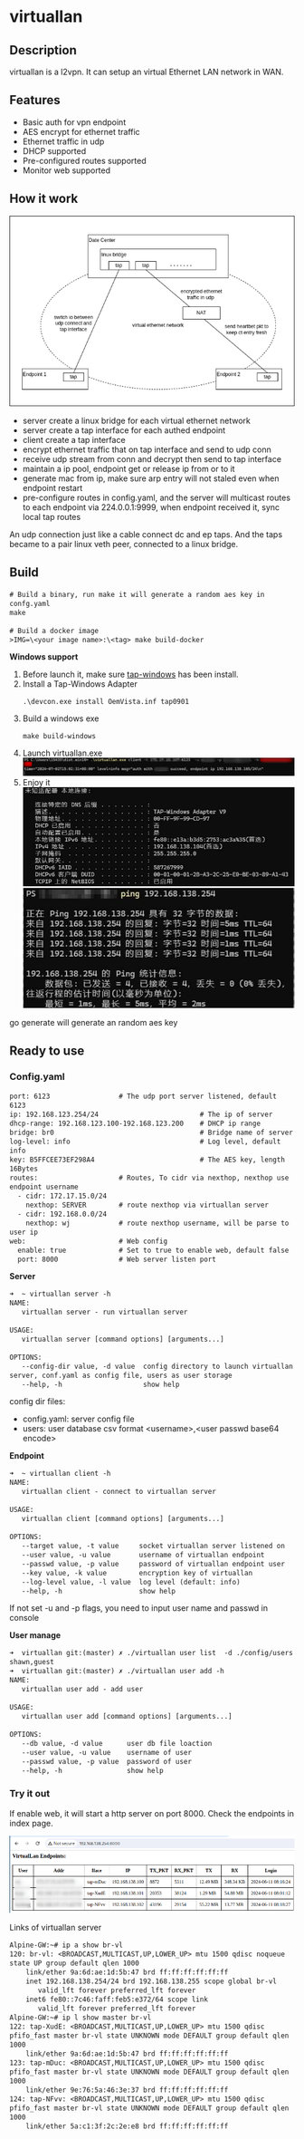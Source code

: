 # virtuallan
## Description
virtuallan is a l2vpn. It can setup an virtual Ethernet LAN network in WAN.

## Features
* Basic auth for vpn endpoint
* AES encrypt for ethernet traffic
* Ethernet traffic in udp
* DHCP supported
* Pre-configured routes supported
* Monitor web supported

## How it work
![architecture](./docs/statics/architecture.png)
* server create a linux bridge for each virtual ethernet network
* server create a tap interface for each authed endpoint
* client create a tap interface
* encrypt ethernet traffic that on tap interface and send to udp conn
* receive udp stream from conn and decrypt then send to tap interface
* maintain a ip pool, endpoint get or release ip from or to it
* generate mac from ip, make sure arp entry will not staled even when endpoint restart
* pre-configure routes in config.yaml, and the server will multicast
  routes to each endpoint via 224.0.0.1:9999, when endpoint received
  it, sync local tap routes

An udp connection just like a cable connect dc and ep taps. And the taps became to a pair linux veth peer, connected to a linux bridge.

## Build

```
# Build a binary, run make it will generate a random aes key in confg.yaml
make

# Build a docker image
>IMG=\<your image name>:\<tag> make build-docker
```

**Windows support**

1. Before launch it, make sure [tap-windows](https://github.com/OpenVPN/tap-windows6) has been install.
2. Install a Tap-Windows Adapter
   ```
   .\devcon.exe install OemVista.inf tap0901
   ```
3. Build a windows exe
   ```
   make build-windows
   ```
4. Launch virtuallan.exe
   ![](./docs/statics/login.png)
5. Enjoy it
   ![](./docs/statics/ip.png)
   ![](./docs/statics/ping.png)

go generate will generate an random aes key

## Ready to use

### Config.yaml

```
port: 6123                 # The udp port server listened, default 6123
ip: 192.168.123.254/24                         # The ip of server
dhcp-range: 192.168.123.100-192.168.123.200    # DHCP ip range
bridge: br0                                    # Bridge name of server
log-level: info                                # Log level, default info
key: B5FFCEE73EF298A4                          # The AES key, length 16Bytes
routes:                    # Routes, To cidr via nexthop, nexthop use endpoint username
  - cidr: 172.17.15.0/24
    nexthop: SERVER        # route nexthop via virtuallan server
  - cidr: 192.168.0.0/24
    nexthop: wj            # route nexthop username, will be parse to user ip
web:                       # Web config
  enable: true             # Set to true to enable web, default false
  port: 8000               # Web server listen port
```

**Server**
```
➜  ~ virtuallan server -h
NAME:
   virtuallan server - run virtuallan server

USAGE:
   virtuallan server [command options] [arguments...]

OPTIONS:
   --config-dir value, -d value  config directory to launch virtuallan server, conf.yaml as config file, users as user storage
   --help, -h                    show help
```

config dir files:
* config.yaml: server config file
* users: user database csv format \<username>,\<user passwd base64 encode>

**Endpoint**
```
➜  ~ virtuallan client -h
NAME:
   virtuallan client - connect to virtuallan server

USAGE:
   virtuallan client [command options] [arguments...]

OPTIONS:
   --target value, -t value     socket virtuallan server listened on
   --user value, -u value       username of virtuallan endpoint
   --passwd value, -p value     password of virtuallan endpoint user
   --key value, -k value        encryption key of virtuallan
   --log-level value, -l value  log level (default: info)
   --help, -h                   show help
```

If not set -u and -p flags, you need to input user name and passwd in console

**User manage**

```
➜  virtuallan git:(master) ✗ ./virtuallan user list  -d ./config/users
shawn,guest
➜  virtuallan git:(master) ✗ ./virtuallan user add -h
NAME:
   virtuallan user add - add user

USAGE:
   virtuallan user add [command options] [arguments...]

OPTIONS:
   --db value, -d value      user db file loaction
   --user value, -u value    username of user
   --passwd value, -p value  password of user
   --help, -h                show help
```

### Try it out

If enable web, it will start a http server on port 8000. Check the endpoints in index page.

![monitor](./docs/statics/endpoints.png)

Links of virtuallan server
```
Alpine-GW:~# ip a show br-vl
120: br-vl: <BROADCAST,MULTICAST,UP,LOWER_UP> mtu 1500 qdisc noqueue state UP group default qlen 1000
    link/ether 9a:6d:ae:1d:5b:47 brd ff:ff:ff:ff:ff:ff
    inet 192.168.138.254/24 brd 192.168.138.255 scope global br-vl
       valid_lft forever preferred_lft forever
    inet6 fe80::7c46:faff:feb5:e372/64 scope link 
       valid_lft forever preferred_lft forever
Alpine-GW:~# ip l show master br-vl
122: tap-XudE: <BROADCAST,MULTICAST,UP,LOWER_UP> mtu 1500 qdisc pfifo_fast master br-vl state UNKNOWN mode DEFAULT group default qlen 1000
    link/ether 9a:6d:ae:1d:5b:47 brd ff:ff:ff:ff:ff:ff
123: tap-mDuc: <BROADCAST,MULTICAST,UP,LOWER_UP> mtu 1500 qdisc pfifo_fast master br-vl state UNKNOWN mode DEFAULT group default qlen 1000
    link/ether 9e:76:5a:46:3e:37 brd ff:ff:ff:ff:ff:ff
124: tap-NFvv: <BROADCAST,MULTICAST,UP,LOWER_UP> mtu 1500 qdisc pfifo_fast master br-vl state UNKNOWN mode DEFAULT group default qlen 1000
    link/ether 5a:c1:3f:2c:2e:e8 brd ff:ff:ff:ff:ff:ff
```

